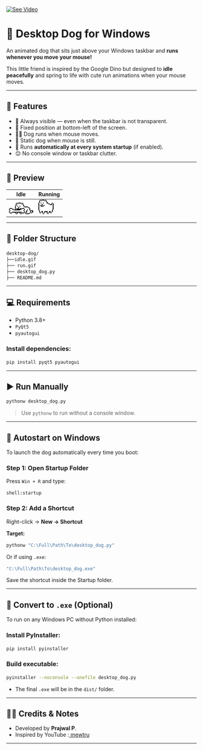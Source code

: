 [![See Video](https://raw.githubusercontent.com/prajwalp111/Dog_on_desktop/main/assets/demo_preview.png)](https://drive.google.com/file/d/1gETpoxtaAzy1ympYuKl4NDCrPNnAe4st/view?usp=drive_link)


# 🐶 Desktop Dog for Windows

An animated dog that sits just above your Windows taskbar and **runs whenever you move your mouse!**

This little friend is inspired by the Google Dino but designed to **idle peacefully** and spring to life with cute run animations when your mouse moves.

---

## 🚀 Features

- 🐾 Always visible — even when the taskbar is not transparent.
- 📍 Fixed position at bottom-left of the screen.
- 🏃‍♂️ Dog runs when mouse moves.
- 🛑 Static dog when mouse is still.
- 🔄 Runs **automatically at every system startup** (if enabled).
- 😌 No console window or taskbar clutter.

---

## 📸 Preview

| Idle | Running |
|------|---------|
| ![idle-dog](dog_idle.gif) | ![run-dog](dog_run.gif) |

---

## 📁 Folder Structure

```
desktop-dog/
├──idle.gif
├── run.gif
├── desktop_dog.py
├── README.md
```

---

## 💻 Requirements

- Python 3.8+
- `PyQt5`
- `pyautogui`

### Install dependencies:
```bash
pip install pyqt5 pyautogui
```

---

## ▶️ Run Manually

```bash
pythonw desktop_dog.py
```

> Use `pythonw` to run without a console window.

---

## 🧠 Autostart on Windows

To launch the dog automatically every time you boot:

### Step 1: Open Startup Folder

Press `Win + R` and type:
```
shell:startup
```

### Step 2: Add a Shortcut

Right-click → **New → Shortcut**

**Target:**
```bash
pythonw "C:\Full\Path\To\desktop_dog.py"
```

Or if using `.exe`:
```bash
"C:\Full\Path\To\desktop_dog.exe"
```

Save the shortcut inside the Startup folder.

---

## 🔧 Convert to `.exe` (Optional)

To run on any Windows PC without Python installed:

### Install PyInstaller:
```bash
pip install pyinstaller
```

### Build executable:
```bash
pyinstaller --noconsole --onefile desktop_dog.py
```

- The final `.exe` will be in the `dist/` folder.

---

## 🙋‍♂️ Credits & Notes

- Developed by **Prajwal P**.
- Inspired by YouTube :[ mewtru](https://www.youtube.com/@mewtru)

---

